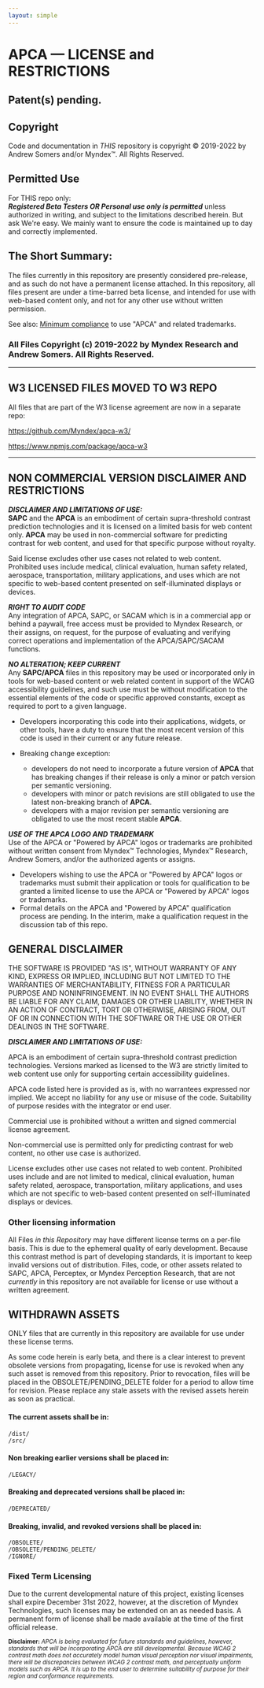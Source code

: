 ```yaml
---
layout: simple
---
```


# APC<span class="flipH">A</span> — LICENSE and RESTRICTIONS
## Patent(s) pending.
## Copyright
Code and documentation in _THIS_ repository is copyright © 2019-2022 by Andrew Somers and/or Myndex™. All Rights Reserved.
## Permitted Use
For THIS repo only:    
_**Registered Beta Testers OR Personal use only is permitted**_ unless authorized in writing, and subject to the limitations described herein. But ask We're easy. We mainly want to ensure the code is maintained up to day and correctly implemented.


## The Short Summary:
The files currently in this repository are presently considered pre-release, and as such do not have a permanent license attached. In this repository, all files present are under a time-barred beta license, and intended for use with web-based content only, and not for any other use without written permission.

See also: [Minimum compliance](https://git.apcacontrast.com/documentation/minimum_compliance) to use "APCA" and related trademarks.

### All Files Copyright (c) 2019-2022 by Myndex Research and Andrew Somers. All Rights Reserved.
______________

##  W3 LICENSED FILES MOVED TO W3 REPO
All files that are part of the W3 license agreement are now in a separate repo:

https://github.com/Myndex/apca-w3/

https://www.npmjs.com/package/apca-w3
______________

## NON COMMERCIAL VERSION DISCLAIMER AND RESTRICTIONS

_**DISCLAIMER AND LIMITATIONS OF USE:**_       
**SAPC** and the **APCA** is an embodiment of certain supra-threshold contrast
prediction technologies and it is licensed on a
limited basis for web content only. **APCA** may be used in non-commercial software for 
predicting contrast for web content, and used for that
specific purpose without royalty.

Said license excludes other use cases
not related to web content. Prohibited uses include
medical, clinical evaluation, human safety related,
aerospace, transportation, military applications, 
and uses which are not specific to web-based content
presented on self-illuminated displays or devices.

_**RIGHT TO AUDIT CODE**_     
Any integration of APCA, SAPC, or SACAM which is in a commercial app or behind a paywall, free access must be provided to Myndex Research, or their assigns, on request, for the purpose of evaluating and verifying correct operations and implementation of the APCA/SAPC/SACAM functions.

_**NO ALTERATION; KEEP CURRENT**_     
Any **SAPC/APCA** files in this repository may be used or incorporated only in tools for web-based content or web related content in support of the WCAG accessibility guidelines, and such use must be without modification to the essential elements of the code or specific approved constants, except as required to port to a given language.

- Developers incorporating this code into their applications, widgets, or other tools, have a duty to ensure that the most recent version of this code is used in their current or any future release. 

- Breaking change exception:
    - developers do not need to incorporate a future version of **APCA** that has breaking changes if their release is only a minor or patch version per semantic versioning.
    - developers with minor or patch revisions are still obligated to use the latest non-breaking branch of **APCA**.
    - developers with a major revision per semantic versioning are obligated to use the most recent stable **APCA**.

_**USE OF THE APCA LOGO AND TRADEMARK**_     
Use of the APCA or "Powered by APCA" logos or trademarks are prohibited without written consent from Myndex™ Technologies, Myndex™ Research, Andrew Somers, and/or the authorized agents or assigns.
- Developers wishing to use the APCA or "Powered by APCA" logos or trademarks must submit their application or tools for qualification to be granted a limited license to use the APCA or "Powered by APCA" logos or trademarks.
- Formal details on the APCA and "Powered by APCA" qualification process are pending. In the interim, make a qualification request in the discussion tab of this repo.


## GENERAL DISCLAIMER

THE SOFTWARE IS PROVIDED "AS IS", WITHOUT WARRANTY OF ANY KIND, EXPRESS OR IMPLIED, INCLUDING BUT NOT LIMITED TO THE WARRANTIES OF MERCHANTABILITY, FITNESS FOR A PARTICULAR PURPOSE AND NONINFRINGEMENT. IN NO EVENT SHALL THE AUTHORS BE LIABLE FOR ANY CLAIM, DAMAGES OR OTHER LIABILITY, WHETHER IN AN ACTION OF CONTRACT, TORT OR OTHERWISE, ARISING FROM, OUT OF OR IN CONNECTION WITH THE SOFTWARE OR THE USE OR OTHER DEALINGS IN THE SOFTWARE.

**_DISCLAIMER AND LIMITATIONS OF USE:_**

APCA is an embodiment of certain supra-threshold contrast
prediction technologies. Versions marked as licensed to 
the W3 are strictly limited to web content use only for 
supporting certain accessibility guidelines.

APCA code listed here is provided as is, with no 
warrantees expressed nor implied. We accept no 
liability for any use or misuse of the code. 
Suitability of  purpose resides with the 
integrator or end user.

Commercial use is prohibited without a written 
and signed commercial license agreement.

Non-commercial use is permitted only for 
predicting contrast for web content, no 
other use case is authorized.

License excludes other use cases not related to web 
content. Prohibited uses include and are not limited 
to medical, clinical evaluation, human safety related, 
aerospace, transportation, military applications, and 
uses which are not specific to web-based content 
presented on self-illuminated displays or devices.

### Other licensing information

All Files _in this Repository_ may have different license terms on a per-file basis. This is due to the ephemeral quality of early development. Because this contrast method is part of developing standards, it is important to keep invalid versions out of distribution. Files, code, or other assets related to SAPC, APCA, Perceptex, or Myndex Perception Research, that are not _currently_ in this repository are not available for license or use without a written agreement.

## WITHDRAWN ASSETS
ONLY files that are currently in this repository are available for use under these license terms.

As some code herein is early beta, and there is a clear interest to prevent obsolete versions from propagating, license for use is revoked when any such asset is removed from this repository. Prior to revocation, files will be placed in the OBSOLETE/PENDING_DELETE folder for a period to allow time for revision. Please replace any stale assets with the revised assets herein as soon as practical.

#### The current assets shall be in:
    /dist/    
    /src/
#### Non breaking earlier versions shall be placed in:
    /LEGACY/
#### Breaking and deprecated versions shall be placed in:
    /DEPRECATED/
#### Breaking, invalid, and revoked versions shall be placed in:
    /OBSOLETE/    
    /OBSOLETE/PENDING_DELETE/
    /IGNORE/

### Fixed Term Licensing
Due to the current developmental nature of this project, existing licenses shall expire December 31st 2022, however, at the discretion of Myndex Technologies, such licenses may be extended on an as needed basis. A permanent form of license shall be made available at the time of the first official release.


<sub>**Disclaimer:** _APCA is being evaluated for future standards and guidelines, however, standards that will be incorporating APCA are still developmental. Because WCAG 2 contrast math does not accurately model human visual perception nor visual impairments, there will be discrepancies between WCAG 2 contrast math, and perceptually uniform models such as APCA. It is up to the end user to determine suitability of purpose for their region and conformance requirements._</sub>
